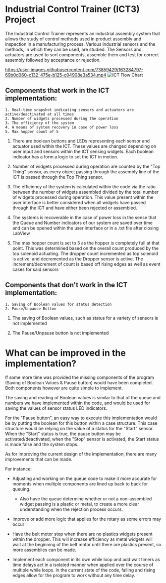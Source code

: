 # Industrial Control Trainer (ICT3) Project

The Industrial Control Trainer represents an industrial assembly system that allows the study of control methods used in product assembly and inspection in a manufacturing process. Various industrial sensors and the methods, in which they can be used, are studied. The Sensors and actuators are used to sort components, assemble them and test for correct assembly followed by acceptance or rejection. 


https://user-images.githubusercontent.com/73859429/163284797-69b0d060-c132-475e-b125-c04908e3a534.mp4
![ICT Flow Chart](https://user-images.githubusercontent.com/73859429/163288216-c8e3f9c7-434b-46be-87a2-d0cb0649c92e.png)


## Components that work in the ICT implementation:

	1. Real-time snapshot indicating sensors and actuators are active/deactivated at all times
	2. Number of widgets processed during the operation
	3. The efficiency of the system
	4. A means of system recovery in case of power loss
	5. Max hopper count of 5

1) There are boolean buttons and LEDs representing each sensor and actuator used within the ICT.
   These values are changed depending on user input and sensors within the ICT sensing
   widgets. Each boolean indicator has a form a logic to set the ICT in motion.

2) Number of widgets processed during operation are counted by the "Top Thing" sensor, as every 
   object passing through the assembly line of the ICT is passed through the Top Thing sensor.

3) The efficiency of the system is calculated within the code via the ratio between the number of
   widgets assembled divided by the total number of widgets processed during operation. This value
   present within the user interface is better considered when all widgets have passed through the 
   ICT and have either been rejected or assembled.

4) The systems is recoverable in the case of power loss in the sense that the Queue and Number
   indicators of our system are saved over time and can be opened within the user interface
   or in a .txt file after closing LabView

5) The max hopper count is set to 5 as the hopper is completely full at that point. This was 
   determined based on the overall count produced by the top solenoid actuating. The dropper count
   incremented as top solenoid is active, and decremented as the Dropper sensor is active. 
   The increment/decrement of count is based off rising edges as well as event cases for said sensors

## Components that don't work in the ICT implementation:

	1. Saving of Boolean values for status detection
	2. Pause/Unpause Button

1) The saving of Boolean values, such as status for a variety of sensors is not implemented

2) The Pause/Unpause button is not implemented

# What can be improved in the implementation?

If some more time was provided the missing components of the program (Saving of Boolean Values & Pause button)
would have been completed. Both components however are quite simple to implement. 

The saving and reading of Boolean values is similar to that of the queue and numbers we have implemented 
within the code, and would be used for saving the values of sensor status LED indicators. 

For the "Pause button", an easy way to execute this implementation would be by putting the boolean for this 
button within a case structure. This case structure would be relying on the value of a status for the "Start" 
sensor. When the "Start" status is true, the pause button may be activated/deactivated, when the "Stop" sensor
is activated, the Start status is made false and the system stops.

As for improving the current design of the implementation, there are many improvements that can be made.

For instance:

 * Adjusting and working on the queue code to make it more accurate for moments when multiple components are lined up back to back for queuing.
 	* Also have the queue determine whether or not a non-assembled widget passing is a plastic 
 	  or metal, to create a more clear understanding when the rejection process occurs.

* Improve or add more logic that applies for the rotary as some errors may occur

* Have the belt motor stop when there are no plastics widgets present within the dropper. This 
  will increase efficiency as metal widgets will wait at the beginning of the belt motor
  until there are plastics present, so more assemblies can be made.

* Implement each component in its own while loop and add wait timers as time delays act in a
  isolated manner when applied over the course of multiple while loops. In the current state
  of the code, falling and rising edges allow for the program to work without any time delay.

